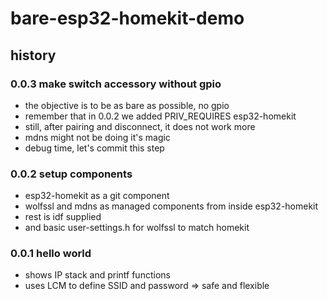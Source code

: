 # bare-esp32-homekit-demo

## history


### 0.0.3 make switch accessory without gpio
- the objective is to be as bare as possible, no gpio
- remember that in 0.0.2 we added PRIV_REQUIRES esp32-homekit
- still, after pairing and disconnect, it does not work more
- mdns might not be doing it's magic
- debug time, let's commit this step

### 0.0.2 setup components
- esp32-homekit as a git component
- wolfssl and mdns as managed components from inside esp32-homekit
- rest is idf supplied
- and basic user-settings.h for wolfssl to match homekit

### 0.0.1 hello world
- shows IP stack and printf functions
- uses LCM to define SSID and password => safe and flexible